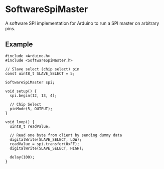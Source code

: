 # SoftwareSpiMaster
A software SPI implementation for Arduino to run a SPI master on arbitrary pins.

## Example
```
#include <Arduino.h>
#include <SoftwareSpiMaster.h>

// Slave select (chip select) pin
const uint8_t SLAVE_SELECT = 5;

SoftwareSpiMaster spi;

void setup() {
  spi.begin(12, 13, 4);
  
  // Chip Select
  pinMode(5, OUTPUT);
}

void loop() {
  uint8_t readValue;
  
  // Read one byte from client by sending dummy data
  digitalWrite(SLAVE_SELECT, LOW);
  readValue = spi.transfer(0xFF);
  digitalWrite(SLAVE_SELECT, HIGH);
  
  delay(100);
}
```
